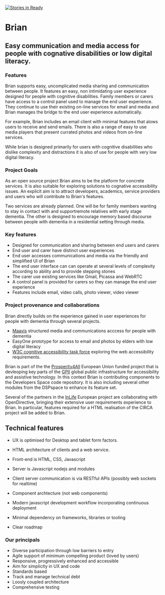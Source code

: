 [![Stories in Ready](https://badge.waffle.io/OpenDirective/brian.png?label=ready&title=Ready)](https://waffle.io/OpenDirective/brian)
# Brian

## Easy communication and media access for people with cognative disabilities or low digital literacy.

### Features
Brian supports easy, uncomplicated media sharing and communication between people. It features an easy, non intimidating user experience designed for people with cognitive disabilities. Family members or carers have access to a control panel used to manage the end user experience. They continue to use their existing on-line services for email and media and Brian manages the bridge to the end user experience automatically.

For example, Brian includes an email client with minimal features that alows users to receive and send emails. There is also a range of easy to use media players that present currated photos and videos from on-line services.

While brian is designed primarily for users with cognitive disabilities who dislike complexity and distractions it is also of use for people with very low digital literacy.

### Project Goals

As an open source project Brian aims to be the platform for concrete services. It is also suitable for exploring solutions to cognative accessibility issues. An explicit aim is to attract developers, academics, service providers and users who will contribute to Brian's features.

Two services are already planned. One will be for family members wanting to stay in contact with and supportremote relatives with early stage dementia. The other is designed to encourage memory based discourse between people with dementia in a residential setting through media.

### Key features
* Designed for communication and sharing between end users and carers
* End user and carer have distinct user experiences
* End user accesses communications and media via the friendly and simplified UI of Brian
* The end user interface can can operate at several levels of complexity according to ability and to provide stepping stones
* The carer use existing services like Gmail, Picassa and WebRTC
* A control panel is provided for carers so they can manage the end user experience
* Features include email, video calls, photo viewer, video viewer

### Project provenance and collaborations

Brian directly builds on the experience gained in user experiences for people with dementia through several projects. 
* [Maavis](http://maavis.fullmeasure.co.uk) structured media and communications acccess for people with dementia
* EasyOne prototype for access to email and photos by elders with low digital literacy
* [W3C cognitive accessibility task force](http://www.w3.org/WAI/PF/cognitive-a11y-tf/) exploring the web accessibility requirements.

Brian is part of the the [Prosperity4All](http://www.prosperity4all.eu/) European Union funded project that is devleoping key parts of the [GPII](http://gpii.net) global public infrastructure for accessibility and assistive technology. In this context Brian is contributing components to the Developers Space code repository. It is also including several other modules from the DSPspace to enhance its feature set. 

Several of the partners in the [InLife](http://www.inlife-project.eu/) European project are collaborating with OpenDirective, bringing their extensive user requirements experience to Brian. In particular, features required for a HTML realisation of the CIRCA project will be added to Brian.

## Technical features

* UX is optimised for Desktop and tablet form factors.
* HTML architecture of clients and a web service.
* Front-end is HTML, CSS, Javascript
* Server is Javascript nodejs and modules
* Client server communication is via RESTful APIs (possibly web sockets for realtime)
* Component archtecture (not web components)
* Modern javascript development workflow incorporating continuous deployment
 
* Minimal dependency on frameworks, libraries or tooling
* Clear roadmap
 
### Our principals
* Diverse participation through low barriers to entry 
* Agile support of minimum compelling product (loved by users)
* Responsive, progressively enhanced and accessible
* Aim for simplicity in UX and code
* Standards based
* Track and manage technical debt
* Loosly coupled architecture
* Comprehensive testing
